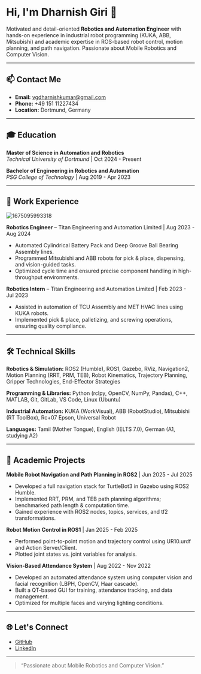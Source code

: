 # Hi, I'm Dharnish Giri 👋

Motivated and detail-oriented **Robotics and Automation Engineer** with hands-on experience in industrial robot programming (KUKA, ABB, Mitsubishi) and academic expertise in ROS-based robot control, motion planning, and path navigation. Passionate about Mobile Robotics and Computer Vision.

---

## 📫 Contact Me
- **Email:** [vgdharnishkumar@gmail.com](mailto:vgdharnishkumar@gmail.com)  
- **Phone:** +49 151 11227434  
- **Location:** Dortmund, Germany  

---

## 🎓 Education

**Master of Science in Automation and Robotics**  
*Technical University of Dortmund* | Oct 2024 - Present  

**Bachelor of Engineering in Robotics and Automation**  
*PSG College of Technology* | Aug 2019 - Apr 2023  

---

## 💼 Work Experience

![1675095993318](https://github.com/user-attachments/assets/794f4242-cc96-42a9-aa59-3cef8fdc98dc)

**Robotics Engineer** – Titan Engineering and Automation Limited | Aug 2023 - Aug 2024  
- Automated Cylindrical Battery Pack and Deep Groove Ball Bearing Assembly lines.  
- Programmed Mitsubishi and ABB robots for pick & place, dispensing, and vision-guided tasks.  
- Optimized cycle time and ensured precise component handling in high-throughput environments.  

**Robotics Intern** – Titan Engineering and Automation Limited | Feb 2023 - Jul 2023  
- Assisted in automation of TCU Assembly and MET HVAC lines using KUKA robots.  
- Implemented pick & place, palletizing, and screwing operations, ensuring quality compliance.  

---

## 🛠 Technical Skills

**Robotics & Simulation:** ROS2 (Humble), ROS1, Gazebo, RViz, Navigation2, Motion Planning (RRT, PRM, TEB), Robot Kinematics, Trajectory Planning, Gripper Technologies, End-Effector Strategies  

**Programming & Libraries:** Python (rclpy, OpenCV, NumPy, Pandas), C++, MATLAB, Git, GitLab, VS Code, Linux (Ubuntu)  

**Industrial Automation:** KUKA (WorkVisual), ABB (RobotStudio), Mitsubishi (RT ToolBox), Rc+07 Epson, Universal Robot  

**Languages:** Tamil (Mother Tongue), English (IELTS 7.0), German (A1, studying A2)  

---

## 📂 Academic Projects

**Mobile Robot Navigation and Path Planning in ROS2** | Jun 2025 - Jul 2025  
- Developed a full navigation stack for TurtleBot3 in Gazebo using ROS2 Humble.  
- Implemented RRT, PRM, and TEB path planning algorithms; benchmarked path length & computation time.  
- Gained experience with ROS2 nodes, topics, services, and tf2 transformations.  

**Robot Motion Control in ROS1** | Jan 2025 - Feb 2025  
- Performed point-to-point motion and trajectory control using UR10.urdf and Action Server/Client.  
- Plotted joint states vs. joint variables for analysis.  

**Vision-Based Attendance System** | Aug 2022 - Nov 2022  
- Developed an automated attendance system using computer vision and facial recognition (LBPH, OpenCV, Haar cascade).  
- Built a QT-based GUI for training, attendance tracking, and data management.  
- Optimized for multiple faces and varying lighting conditions.  

---

## 🌐 Let's Connect
- [GitHub](https://github.com/Dharnish08)  
- [LinkedIn](https://www.linkedin.com/in/dharnishkumar)  

---

> “Passionate about Mobile Robotics and Computer Vision.”

